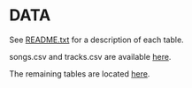 # DATA

See [README.txt](DATA/README.txt) for a description of each table.

songs.csv and tracks.csv are available [here](http://pradap-www.cs.wisc.edu/cs838/).

The remaining tables are located [here](https://github.com/varuncnaik/cs838-sp17/tree/master/stage3/DATA).
